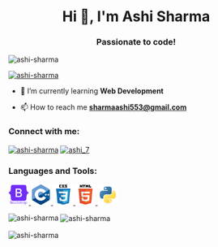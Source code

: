 <h1 align="center">Hi 👋, I'm Ashi Sharma</h1>
<h3 align="center">Passionate to code!</h3>

<p align="left"> <img src="https://komarev.com/ghpvc/?username=ashi-sharma&label=Profile%20views&color=0e75b6&style=flat" alt="ashi-sharma" /> </p>

<p align="left"> <a href="https://github.com/ryo-ma/github-profile-trophy"><img src="https://github-profile-trophy.vercel.app/?username=ashi-sharma" alt="ashi-sharma" /></a> </p>

- 🌱 I’m currently learning **Web Development**

- 📫 How to reach me **sharmaashi553@gmail.com**

<h3 align="left">Connect with me:</h3>
<p align="left">
<a href="https://linkedin.com/in/ashi-sharma" target="blank"><img align="center" src="https://cdn.jsdelivr.net/npm/simple-icons@3.0.1/icons/linkedin.svg" alt="ashi-sharma" height="30" width="40" /></a>
<a href="https://www.codechef.com/users/ashi_7" target="blank"><img align="center" src="https://cdn.jsdelivr.net/npm/simple-icons@3.1.0/icons/codechef.svg" alt="ashi_7" height="30" width="40" /></a>
</p>

<h3 align="left">Languages and Tools:</h3>
<p align="left"> <a href="https://getbootstrap.com" target="_blank"> <img src="https://raw.githubusercontent.com/devicons/devicon/master/icons/bootstrap/bootstrap-plain-wordmark.svg" alt="bootstrap" width="40" height="40"/> </a> <a href="https://www.w3schools.com/cpp/" target="_blank"> <img src="https://raw.githubusercontent.com/devicons/devicon/master/icons/cplusplus/cplusplus-original.svg" alt="cplusplus" width="40" height="40"/> </a> <a href="https://www.w3schools.com/css/" target="_blank"> <img src="https://raw.githubusercontent.com/devicons/devicon/master/icons/css3/css3-original-wordmark.svg" alt="css3" width="40" height="40"/> </a> <a href="https://www.w3.org/html/" target="_blank"> <img src="https://raw.githubusercontent.com/devicons/devicon/master/icons/html5/html5-original-wordmark.svg" alt="html5" width="40" height="40"/> </a> <a href="https://www.python.org" target="_blank"> <img src="https://raw.githubusercontent.com/devicons/devicon/master/icons/python/python-original.svg" alt="python" width="40" height="40"/> </a> </p>

<p><img align="left" src="https://github-readme-stats.vercel.app/api/top-langs?username=ashi-sharma&show_icons=true&locale=en&layout=compact" alt="ashi-sharma" /></p>

<p>&nbsp;<img align="center" src="https://github-readme-stats.vercel.app/api?username=ashi-sharma&show_icons=true&locale=en" alt="ashi-sharma" /></p>

<p><img align="center" src="https://github-readme-streak-stats.herokuapp.com/?user=ashi-sharma&" alt="ashi-sharma" /></p>


